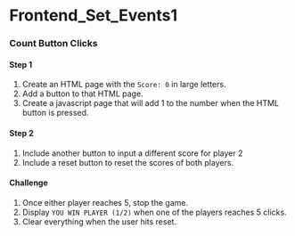 # Frontend_Set_Events1

### Count Button Clicks

#### Step 1
1) Create an HTML page with the ```Score: 0``` in large letters.
2) Add a button to that HTML page.
3) Create a javascript page that will add 1 to the number when the HTML button is pressed.

#### Step 2
1) Include another button to input a different score for player 2
2) Include a reset button to reset the scores of both players.

#### Challenge
1) Once either player reaches 5, stop the game.
2) Display ```YOU WIN PLAYER (1/2)``` when one of the players reaches 5 clicks.
3) Clear everything when the user hits reset.
